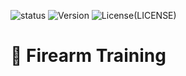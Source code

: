 ![status](https://img.shields.io/badge/status-in_process-yellow)
![Version](https://img.shields.io/badge/version-v1.0.0-blue)
![License](https://img.shields.io/badge/licencia-MIT-orange)(LICENSE)

# 🎯 Firearm Training
